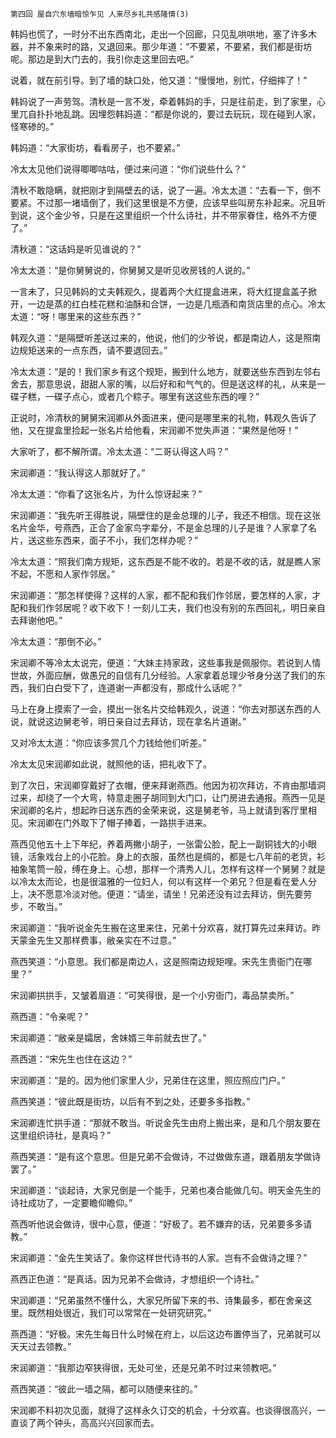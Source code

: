     第四回 屋自穴东墙暗惊乍见 人来尽乡礼共感隆情(3) 

   韩妈也慌了，一时分不出东西南北，走出一个回廊，只见乱哄哄地，塞了许多木器，并不象来时的路，又退回来。那少年道：“不要紧，不要紧，我们都是街坊呢。那边是到大门去的，我引你走这里回去吧。”

   说着，就在前引导。到了墙的缺口处，他又道：“慢慢地，别忙，仔细摔了！”

   韩妈说了一声劳驾。清秋是一言不发，牵着韩妈的手，只是往前走，到了家里，心里兀自扑扑地乱跳。因埋怨韩妈道：“都是你说的，要过去玩玩，现在碰到人家，怪寒碜的。”

   韩妈道：“大家街坊，看看房子，也不要紧。”

   冷太太见他们说得唧唧咕咕，便过来问道：“你们说些什么？”

   清秋不敢隐瞒，就把刚才到隔壁去的话，说了一遍。冷太太道：“去看一下，倒不要紧。不过那一堵墙倒了，我们这里很是不方便，应该早些叫房东补起来。况且听到说，这个金少爷，只是在这里组织一个什么诗社，并不带家眷住，格外不方便了。”

   清秋道：“这话妈是听见谁说的？”

   冷太太道：“是你舅舅说的，你舅舅又是听见收房钱的人说的。”

   一言未了，只见韩妈的丈夫韩观久，提着两个大红提盒进来，将大红提盒盖子掀开，一边是蒸的红白桂花糕和油酥和合饼，一边是几瓶酒和南货店里的点心。冷太太道：“呀！哪里来的这些东西？”

   韩观久道：“是隔壁听差送过来的，他说，他们的少爷说，都是南边人，这是照南边规矩送来的一点东西，请不要退回去。”

   冷太太道：“是的！我们家乡有这个规矩，搬到什么地方，就要送些东西到左邻右舍去，那意思说，甜甜人家的嘴，以后好和和气气的。但是送这样的礼，从来是一碟子糕，一碟子点心，或者几个粽子。哪里有送这些东西的哩？”

   正说时，冷清秋的舅舅宋润卿从外面进来，便问是哪里来的礼物，韩观久告诉了他，又在提盒里捡起一张名片给他看，宋润卿不觉失声道：“果然是他呀！”

   大家听了，都不解所谓。冷太太道：“二哥认得这人吗？”

   宋润卿道：“我认得这人那就好了。”

   冷太太道：“你看了这张名片，为什么惊讶起来？”

   宋润卿道：“我先听王得胜说，隔壁住的是金总理的儿子，我还不相信。现在这张名片金华，号燕西，正合了金家鸟字辈分，不是金总理的儿子是谁？人家拿了名片，送这些东西来，面子不小，我们怎样办呢？”

   冷太太道：“照我们南方规矩，这东西是不能不收的。若是不收的话，就是瞧人家不起，不愿和人家作邻居。”

   宋润卿道：“那怎样使得？这样的人家，都不配和我们作邻居，要怎样的人家，才配和我们作邻居呢？收下收下！一刻儿工夫，我们也没有别的东西回礼，明日亲自去拜谢他吧。”

   冷太太道：“那倒不必。”

   宋润卿不等冷太太说完，便道：“大妹主持家政，这些事我是佩服你。若说到人情世故，外面应酬，做愚兄的自信有几分经验。人家拿着总理少爷身分送了我们的东西，我们白白受下了，连道谢一声都没有，那成什么话呢？”

   马上在身上摸索了一会，摸出一张名片交给韩观久，说道：“你去对那送东西的人说，就说这边舅老爷，明日亲自过去拜访，现在拿名片道谢。”

   又对冷太太道：“你应该多赏几个力钱给他们听差。”

   冷太太见宋润卿如此说，就照他的话，把礼收下了。

   到了次日，宋润卿穿戴好了衣帽，便来拜谢燕西。他因为初次拜访，不肯由那墙洞过来，却绕了一个大弯，特意走圈子胡同到大门口，让门房进去通报。燕西一见是宋润卿的名片，想起昨日送东西的金荣来说，这是舅老爷，马上就请到客厅里相见。宋润卿在门外取下了帽子捧着，一路拱手进来。

   燕西见他五十上下年纪，养着两撇小胡子，一张雷公脸，配上一副铜钱大的小眼镜，活象戏台上的小花脸。身上的衣服，虽然也是绸的，都是七八年前的老货，衫袖象笔筒一般，缚在身上。心想，那样一个清秀人儿，怎样有这样一个舅舅？就是以冷太太而论，也是很温雅的一位妇人，何以有这样一个弟兄？但是看在爱人分上，决不愿意冷淡对他。便道：“请坐，请坐！兄弟还没有过去拜访，倒先要劳步，不敢当。”

   宋润卿道：“我听说金先生搬在这里来住，兄弟十分欢喜，就打算先过来拜访。昨天蒙金先生又那样费事，敝亲实在不过意。”

   燕西笑道：“小意思。我们都是南边人，这是照南边规矩哩。宋先生贵衙门在哪里？”

   宋润卿拱拱手，又皱着眉道：“可笑得很，是一个小穷衙门，毒品禁卖所。”

   燕西道：“令亲呢？”

   宋润卿道：“敝亲是孀居，舍妹婿三年前就去世了。”

   燕西道：“宋先生也住在这边？”

   宋润卿道：“是的。因为他们家里人少，兄弟住在这里，照应照应门户。”

   燕西笑道：“彼此既是街坊，以后有不到之处，还要多多指教。”

   宋润卿连忙拱手道：“那就不敢当。听说金先生由府上搬出来，是和几个朋友要在这里组织诗社，是真吗？”

   燕西笑道：“是有这个意思。但是兄弟不会做诗，不过做做东道，跟着朋友学做诗罢了。”

   宋润卿道：“谈起诗，大家兄倒是一个能手，兄弟也凑合能做几句。明天金先生的诗社成功了，一定要瞻仰瞻仰。”

   燕西听他说会做诗，很中心意，便道：“好极了。若不嫌弃的话，兄弟要多多请教。”

   宋润卿道：“金先生笑话了。象你这样世代诗书的人家。岂有不会做诗之理？”

   燕西正色道：“是真话。因为兄弟不会做诗，才想组织一个诗社。”

   宋润卿道：“兄弟虽然不懂什么，大家兄所留下来的书、诗集最多，都在舍亲这里。既然相处很近，我们可以常常在一处研究研究。”

   燕西道：“好极。宋先生每日什么时候在府上，以后这边布置停当了，兄弟就可以天天过去领教。”

   宋润卿道：“我那边窄狭得很，无处可坐，还是兄弟不时过来领教吧。”

   燕西笑道：“彼此一墙之隔，都可以随便来往的。”

   宋润卿不料初次见面，就得了这样永久订交的机会，十分欢喜。也谈得很高兴，一直谈了两个钟头，高高兴兴回家而去。


